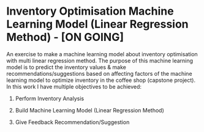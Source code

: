 # Inventory Optimisation Machine Learning Model (Linear Regression Method) - [ON GOING]
An exercise to make a machine learning model about inventory optimisation with multi linear regression method.
The purpose of this machine learning model is to predict the inventory values & make recommendations/suggestions based on affecting factors of the machine learning model to optimize inventory in the coffee shop (capstone project). In this work I have multiple objectives to be achieved:

1. Perform Inventory Analysis

2. Build Machine Learning Model (Linear Regression Method)

3. Give Feedback Recommendation/Suggestion
